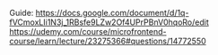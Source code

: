 Guide: https://docs.google.com/document/d/1q-fVCmoxLIi1N3j_1RBsfe9LZw2Of4UPrPBnV0hqoRo/edit
https://udemy.com/course/microfrontend-course/learn/lecture/23275366#questions/14772550

